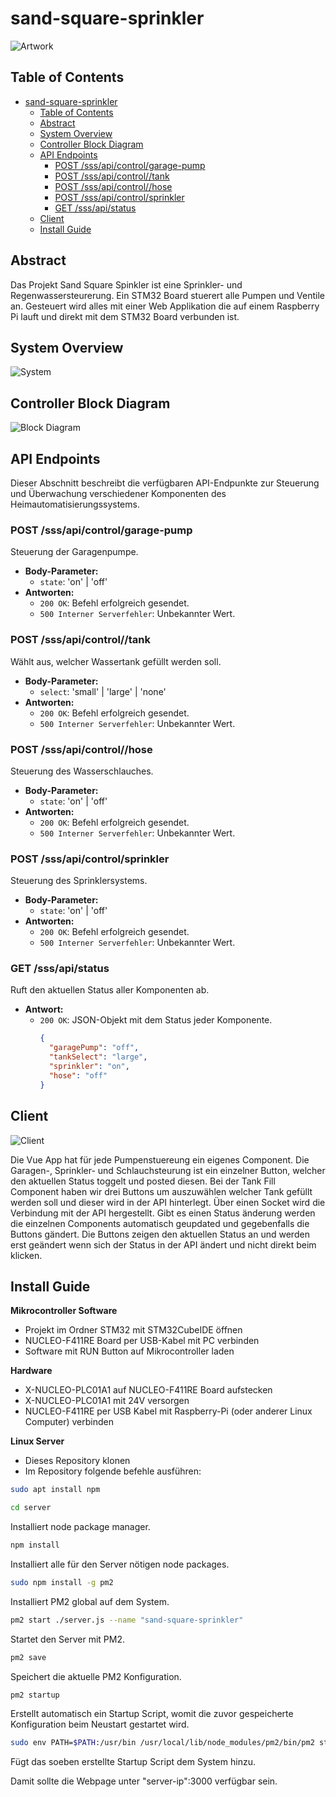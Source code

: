 # sand-square-sprinkler
![Artwork](./doc/overview-dalle.png)

## Table of Contents
- [sand-square-sprinkler](#sand-square-sprinkler)
  - [Table of Contents](#table-of-contents)
  - [Abstract](#abstract)
  - [System Overview](#system-overview)
  - [Controller Block Diagram](#controller-block-diagram)
  - [API Endpoints](#api-endpoints)
    - [POST /sss/api/control/garage-pump](#post-sssapicontrolgarage-pump)
    - [POST /sss/api/control//tank](#post-sssapicontroltank)
    - [POST /sss/api/control//hose](#post-sssapicontrolhose)
    - [POST /sss/api/control/sprinkler](#post-sssapicontrolsprinkler)
    - [GET /sss/api/status](#get-sssapistatus)
  - [Client](#client)
  - [Install Guide](#install-guide)
 
## Abstract
Das Projekt Sand Square Spinkler ist eine Sprinkler- und Regenwassersteurerung. Ein STM32 Board stuerert alle Pumpen und Ventile an. Gesteuert wird alles mit einer Web Applikation die auf einem Raspberry Pi lauft und direkt mit dem STM32 Board verbunden ist.

## System Overview
![System](doc/overview-1.png)
## Controller Block Diagram
![Block Diagram](doc/overview-2.png)

## API Endpoints

Dieser Abschnitt beschreibt die verfügbaren API-Endpunkte zur Steuerung und Überwachung verschiedener Komponenten des Heimautomatisierungssystems.

### POST /sss/api/control/garage-pump
Steuerung der Garagenpumpe.
- **Body-Parameter:**
  - `state`: 'on' | 'off'
- **Antworten:**
  - `200 OK`: Befehl erfolgreich gesendet.
  - `500 Interner Serverfehler`: Unbekannter Wert.

### POST /sss/api/control//tank
Wählt aus, welcher Wassertank gefüllt werden soll.
- **Body-Parameter:**
  - `select`: 'small' | 'large' | 'none'
- **Antworten:**
  - `200 OK`: Befehl erfolgreich gesendet.
  - `500 Interner Serverfehler`: Unbekannter Wert.

### POST /sss/api/control//hose
Steuerung des Wasserschlauches.
- **Body-Parameter:**
  - `state`: 'on' | 'off'
- **Antworten:**
  - `200 OK`: Befehl erfolgreich gesendet.
  - `500 Interner Serverfehler`: Unbekannter Wert.

### POST /sss/api/control/sprinkler
Steuerung des Sprinklersystems.
- **Body-Parameter:**
  - `state`: 'on' | 'off'
- **Antworten:**
  - `200 OK`: Befehl erfolgreich gesendet.
  - `500 Interner Serverfehler`: Unbekannter Wert.

### GET /sss/api/status
Ruft den aktuellen Status aller Komponenten ab.
- **Antwort:**
  - `200 OK`: JSON-Objekt mit dem Status jeder Komponente.
    ```json
    {
      "garagePump": "off",
      "tankSelect": "large",
      "sprinkler": "on",
      "hose": "off"
    }
    ```


## Client
![Client](doc/client.png)

Die Vue App hat für jede Pumpenstuereung ein eigenes Component. Die Garagen-, Sprinkler- und Schlauchsteurung ist ein einzelner Button, welcher den aktuellen Status toggelt und posted diesen. Bei der Tank Fill Component haben wir drei Buttons um auszuwählen welcher Tank gefüllt werden soll und dieser wird in der API hinterlegt. Über einen Socket wird die Verbindung mit der API hergestellt. Gibt es einen Status änderung werden die einzelnen Components automatisch geupdated und gegebenfalls die Buttons gändert. Die Buttons zeigen den aktuellen Status an und werden erst geändert wenn sich der Status in der API ändert und nicht direkt beim klicken.

## Install Guide
**Mikrocontroller Software**
- Projekt im Ordner STM32 mit STM32CubeIDE öffnen
- NUCLEO-F411RE Board per USB-Kabel mit PC verbinden
- Software mit RUN Button auf Mikrocontroller laden
  
**Hardware**
- X-NUCLEO-PLC01A1 auf NUCLEO-F411RE Board aufstecken
- X-NUCLEO-PLC01A1 mit 24V versorgen
- NUCLEO-F411RE per USB Kabel mit Raspberry-Pi (oder anderer Linux Computer) verbinden

**Linux Server**
- Dieses Repository klonen
- Im Repository folgende befehle ausführen:
  

``` bash
sudo apt install npm
```
``` bash
cd server
```
Installiert node package manager.
``` bash
npm install
```
Installiert alle für den Server nötigen node packages.
``` bash
sudo npm install -g pm2
```
Installiert PM2 global auf dem System.
``` bash
pm2 start ./server.js --name "sand-square-sprinkler"
```
Startet den Server mit PM2.
``` bash
pm2 save
```
Speichert die aktuelle PM2 Konfiguration.
``` bash
pm2 startup
```
Erstellt automatisch ein Startup Script, womit die zuvor gespeicherte Konfiguration beim Neustart gestartet wird.
``` bash
sudo env PATH=$PATH:/usr/bin /usr/local/lib/node_modules/pm2/bin/pm2 startup systemd -u pi --hp /home/pi
```
Fügt das soeben erstellte Startup Script dem System hinzu.

Damit sollte die Webpage unter "server-ip":3000 verfügbar sein.